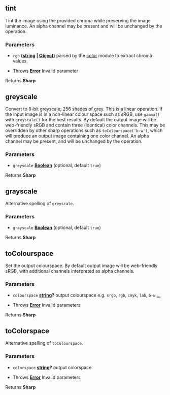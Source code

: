 <!-- Generated by documentation.js. Update this documentation by updating the source code. -->

## tint

Tint the image using the provided chroma while preserving the image luminance.
An alpha channel may be present and will be unchanged by the operation.

### Parameters

-   `rgb` **([string][1] \| [Object][2])** parsed by the [color][3] module to extract chroma values.


-   Throws **[Error][4]** Invalid parameter

Returns **Sharp** 

## greyscale

Convert to 8-bit greyscale; 256 shades of grey.
This is a linear operation. If the input image is in a non-linear colour space such as sRGB, use `gamma()` with `greyscale()` for the best results.
By default the output image will be web-friendly sRGB and contain three (identical) color channels.
This may be overridden by other sharp operations such as `toColourspace('b-w')`,
which will produce an output image containing one color channel.
An alpha channel may be present, and will be unchanged by the operation.

### Parameters

-   `greyscale` **[Boolean][5]**  (optional, default `true`)

Returns **Sharp** 

## grayscale

Alternative spelling of `greyscale`.

### Parameters

-   `grayscale` **[Boolean][5]**  (optional, default `true`)

Returns **Sharp** 

## toColourspace

Set the output colourspace.
By default output image will be web-friendly sRGB, with additional channels interpreted as alpha channels.

### Parameters

-   `colourspace` **[string][1]?** output colourspace e.g. `srgb`, `rgb`, `cmyk`, `lab`, `b-w` [...][6]


-   Throws **[Error][4]** Invalid parameters

Returns **Sharp** 

## toColorspace

Alternative spelling of `toColourspace`.

### Parameters

-   `colorspace` **[string][1]?** output colorspace.


-   Throws **[Error][4]** Invalid parameters

Returns **Sharp** 

[1]: https://developer.mozilla.org/docs/Web/JavaScript/Reference/Global_Objects/String

[2]: https://developer.mozilla.org/docs/Web/JavaScript/Reference/Global_Objects/Object

[3]: https://www.npmjs.org/package/color

[4]: https://developer.mozilla.org/docs/Web/JavaScript/Reference/Global_Objects/Error

[5]: https://developer.mozilla.org/docs/Web/JavaScript/Reference/Global_Objects/Boolean

[6]: https://github.com/libvips/libvips/blob/master/libvips/iofuncs/enumtypes.c#L568
